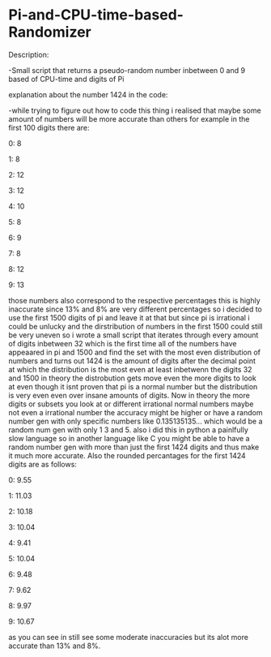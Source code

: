 # Pi-and-CPU-time-based-Randomizer
Description:

-Small script that returns a pseudo-random number inbetween 0 and 9 based of CPU-time and digits of Pi


explanation about the number 1424 in the code:

-while trying to figure out how to code this thing i realised that maybe some amount of numbers will be more accurate than others for example in the first 100 digits there are:


  0: 8

  1: 8

  2: 12

  3: 12

  4: 10

  5: 8

  6: 9

  7: 8

  8: 12

  9: 13


  those numbers also correspond to the respective percentages this is highly inaccurate since 13% and 8% are very different percentages so i decided to use the first 1500 digits of pi and leave it at that but since pi is irrational i could be unlucky and the dirstribution of numbers in the first 1500 could still be very uneven so i wrote a small script that iterates through every amount of digits inbetween 32 which is the first time all of the numbers have appeaared in pi and 1500 and find the set with the most even distribution of numbers and turns out 1424 is the amount of digits after the decimal point at which the distribution is the most even at least inbetwenn the digits 32 and 1500 in theory the distrobution gets move even the more digits to look at even though it isnt proven that pi is a normal number but the distribution is very even even over insane amounts of digits.
Now in theory the more digits or subsets you look at or different irrational normal numbers maybe not even a irrational number the accuracy might be higher or have a random number gen with only specific numbers like 0.135135135... which would be a random num gen with only 1 3 and 5. also i did this in python a painlfully slow language so in another language like C you might be able to have a random number gen with more than just the first 1424 digits and thus make it much more accurate. Also the rounded percantages for the first 1424 digits are as follows:


  0: 9.55

  1: 11.03

  2: 10.18

  3: 10.04

  4: 9.41

  5: 10.04

  6: 9.48

  7: 9.62

  8: 9.97

  9: 10.67


  as you can see in still see some moderate inaccuracies but its alot more accurate than 13% and 8%.
